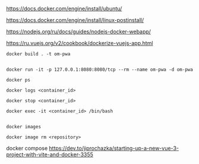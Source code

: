 https://docs.docker.com/engine/install/ubuntu/

https://docs.docker.com/engine/install/linux-postinstall/

https://nodejs.org/ru/docs/guides/nodejs-docker-webapp/

https://ru.vuejs.org/v2/cookbook/dockerize-vuejs-app.html


	docker build . -t om-pwa


	docker run -it -p 127.0.0.1:8080:8080/tcp --rm --name om-pwa -d om-pwa

	docker ps

	docker logs <container_id>

	docker stop <container_id>

	docker exec -it <container_id> /bin/bash


	docker images

	docker image rm <repository>


docker compose
https://dev.to/jiprochazka/starting-up-a-new-vue-3-project-with-vite-and-docker-3355